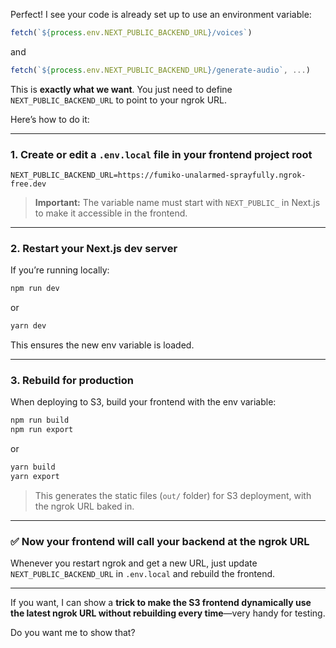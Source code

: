 Perfect! I see your code is already set up to use an environment variable:

```ts
fetch(`${process.env.NEXT_PUBLIC_BACKEND_URL}/voices`)
```

and

```ts
fetch(`${process.env.NEXT_PUBLIC_BACKEND_URL}/generate-audio`, ...)
```

This is **exactly what we want**. You just need to define `NEXT_PUBLIC_BACKEND_URL` to point to your ngrok URL.

Here’s how to do it:

---

### **1. Create or edit a `.env.local` file in your frontend project root**

```
NEXT_PUBLIC_BACKEND_URL=https://fumiko-unalarmed-sprayfully.ngrok-free.dev
```

> **Important:** The variable name must start with `NEXT_PUBLIC_` in Next.js to make it accessible in the frontend.

---

### **2. Restart your Next.js dev server**

If you’re running locally:

```bash
npm run dev
```

or

```bash
yarn dev
```

This ensures the new env variable is loaded.

---

### **3. Rebuild for production**

When deploying to S3, build your frontend with the env variable:

```bash
npm run build
npm run export
```

or

```bash
yarn build
yarn export
```

> This generates the static files (`out/` folder) for S3 deployment, with the ngrok URL baked in.

---

### ✅ **Now your frontend will call your backend at the ngrok URL**

Whenever you restart ngrok and get a new URL, just update `NEXT_PUBLIC_BACKEND_URL` in `.env.local` and rebuild the frontend.

---

If you want, I can show a **trick to make the S3 frontend dynamically use the latest ngrok URL without rebuilding every time**—very handy for testing.

Do you want me to show that?
